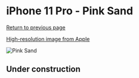 # iPhone 11 Pro - Pink Sand

[Return to previous page](/iphone_11)

[High-resolution image from Apple](https://store.storeimages.cdn-apple.com/8756/as-images.apple.com/is/MWYM2?wid=4500&hei=4500&fmt=png)

<div style="width: 500px"><img src="/almost_uncompressed/MWYM2.webp" alt="Pink Sand"></div>

## Under construction
